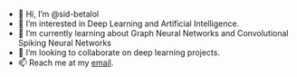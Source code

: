 - 👋 Hi, I’m @sid-betalol
- 👀 I’m interested in Deep Learning and Artificial Intelligence.
- 🌱 I’m currently learning about Graph Neural Networks and Convolutional Spiking Neural Networks
- 💞️ I’m looking to collaborate on deep learning projects.
- 📫 Reach me at my [email](betalas5@gmail.com).

<!---
sid-betalol/sid-betalol is a ✨ special ✨ repository because its `README.md` (this file) appears on your GitHub profile.
You can click the Preview link to take a look at your changes.
--->
